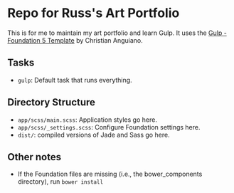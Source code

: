 # Repo for Russ's Art Portfolio

This is for me to maintain my art portfolio and learn Gulp.
It uses the [Gulp - Foundation 5 Template](https://git.anguiano.me/christian/gulp-foundation-5-template) by Christian Anguiano.

## Tasks
  * `gulp`: Default task that runs everything.

## Directory Structure

  * `app/scss/main.scss`: Application styles go here.
  * `app/scss/_settings.scss`: Configure Foundation settings here.
  * `dist/`: compiled versions of Jade and Sass go here.

## Other notes

  * If the Foundation files are missing (i.e., the bower_components directory), run `bower install`
